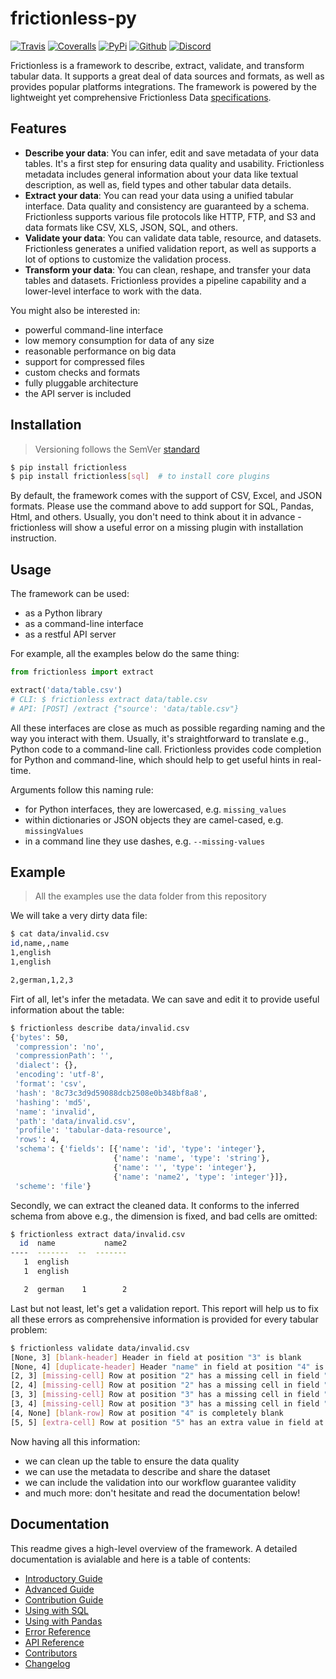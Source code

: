 # frictionless-py

[![Travis](https://img.shields.io/travis/frictionlessdata/frictionless-py/master.svg)](https://travis-ci.org/frictionlessdata/frictionless-py)
[![Coveralls](http://img.shields.io/coveralls/frictionlessdata/frictionless-py.svg?branch=master)](https://coveralls.io/r/frictionlessdata/frictionless-py?branch=master)
[![PyPi](https://img.shields.io/pypi/v/frictionless.svg)](https://pypi.python.org/pypi/frictionless)
[![Github](https://img.shields.io/badge/github-master-brightgreen)](https://github.com/frictionlessdata/frictionless-py)
[![Discord](https://img.shields.io/gitter/room/frictionlessdata/chat.svg)](https://discord.com/channels/695635777199145130/695635777199145133)

Frictionless is a framework to describe, extract, validate, and transform tabular data. It supports a great deal of data sources and formats, as well as provides popular platforms integrations. The framework is powered by the lightweight yet comprehensive Frictionless Data [specifications](https://specs.frictionlessdata.io/).

## Features

- **Describe your data**: You can infer, edit and save metadata of your data tables. It's a first step for ensuring data quality and usability. Frictionless metadata includes general information about your data like textual description, as well as, field types and other tabular data details.
- **Extract your data**: You can read your data using a unified tabular interface. Data quality and consistency are guaranteed by a schema. Frictionless supports various file protocols like HTTP, FTP, and S3 and data formats like CSV, XLS, JSON, SQL, and others.
- **Validate your data**: You can validate data table, resource, and datasets. Frictionless generates a unified validation report, as well as supports a lot of options to customize the validation process.
- **Transform your data**: You can clean, reshape, and transfer your data tables and datasets. Frictionless provides a pipeline capability and a lower-level interface to work with the data.

You might also be interested in:
- powerful command-line interface
- low memory consumption for data of any size
- reasonable performance on big data
- support for compressed files
- custom checks and formats
- fully pluggable architecture
- the API server is included

## Installation

> Versioning follows the SemVer [standard](https://semver.org/)

```bash
$ pip install frictionless
$ pip install frictionless[sql]  # to install core plugins
```

By default, the framework comes with the support of CSV, Excel, and JSON formats. Please use the command above to add support for SQL, Pandas, Html, and others. Usually, you don't need to think about it in advance - frictionless will show a useful error on a missing plugin with installation instruction.

## Usage

The framework can be used:
- as a Python library
- as a command-line interface
- as a restful API server

For example, all the examples below do the same thing:

```python
from frictionless import extract

extract('data/table.csv')
# CLI: $ frictionless extract data/table.csv
# API: [POST] /extract {"source': 'data/table.csv"}
```

All these interfaces are close as much as possible regarding naming and the way you interact with them. Usually, it's straightforward to translate e.g., Python code to a command-line call. Frictionless provides code completion for Python and command-line, which should help to get useful hints in real-time.

Arguments follow this naming rule:
- for Python interfaces, they are lowercased, e.g. `missing_values`
- within dictionaries or JSON objects they are camel-cased, e.g. `missingValues`
- in a command line they use dashes, e.g. `--missing-values`

## Example

> All the examples use the data folder from this repository

We will take a very dirty data file:


```bash
$ cat data/invalid.csv
id,name,,name
1,english
1,english

2,german,1,2,3
```

Firt of all, let's infer the metadata. We can save and edit it to provide useful information about the table:

```bash
$ frictionless describe data/invalid.csv
{'bytes': 50,
 'compression': 'no',
 'compressionPath': '',
 'dialect': {},
 'encoding': 'utf-8',
 'format': 'csv',
 'hash': '8c73c3d9d59088dcb2508e0b348bf8a8',
 'hashing': 'md5',
 'name': 'invalid',
 'path': 'data/invalid.csv',
 'profile': 'tabular-data-resource',
 'rows': 4,
 'schema': {'fields': [{'name': 'id', 'type': 'integer'},
                       {'name': 'name', 'type': 'string'},
                       {'name': '', 'type': 'integer'},
                       {'name': 'name2', 'type': 'integer'}]},
 'scheme': 'file'}
```

Secondly, we can extract the cleaned data. It conforms to the inferred schema from above e.g., the dimension is fixed, and bad cells are omitted:

```bash
$ frictionless extract data/invalid.csv
  id  name           name2
----  -------  --  -------
   1  english
   1  english

   2  german    1        2
```

Last but not least, let's get a validation report. This report will help us to fix all these errors as comprehensive information is provided for every tabular problem:

```bash
$ frictionless validate data/invalid.csv
[None, 3] [blank-header] Header in field at position "3" is blank
[None, 4] [duplicate-header] Header "name" in field at position "4" is duplicated to header in another field: at position "2"
[2, 3] [missing-cell] Row at position "2" has a missing cell in field "" at position "3"
[2, 4] [missing-cell] Row at position "2" has a missing cell in field "name2" at position "4"
[3, 3] [missing-cell] Row at position "3" has a missing cell in field "" at position "3"
[3, 4] [missing-cell] Row at position "3" has a missing cell in field "name2" at position "4"
[4, None] [blank-row] Row at position "4" is completely blank
[5, 5] [extra-cell] Row at position "5" has an extra value in field at position "5"
```

Now having all this information:
- we can clean up the table to ensure the data quality
- we can use the metadata to describe and share the dataset
- we can include the validation into our workflow guarantee validity
- and much more: don't hesitate and read the documentation below!

## Documentation

This readme gives a high-level overview of the framework. A detailed documentation is avialable and here is a table of contents:
- [Introductory Guide](docs/introductory-guide.md)
- [Advanced Guide](docs/advanced-guide.md)
- [Contribution Guide](docs/contribution-guide.md)
- [Using with SQL](docs/using-with-sql.md)
- [Using with Pandas](docs/using-with-pandas.md)
- [Error Reference](docs/errors-reference.md)
- [API Reference](docs/api-reference.md)
- [Contributors](docs/contributors.md)
- [Changelog](docs/changelog.md)
